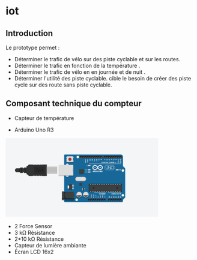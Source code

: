 # iot
## Introduction

Le prototype permet :
  - Déterminer le trafic de vélo sur des piste cyclable et sur les routes.
  - Déterminer le trafic en fonction de la température .
  - Déterminer le trafic de vélo en en journée et de nuit .
  - Déterminer l'utilité des piste cyclable.
  cible le besoin de créer des piste cycle sur des route sans piste cyclable.

  ## Composant technique du compteur 

- Capteur de température 




- Arduino Uno R3



![Screenshot](arduino3.png)
- 2 Force Sensor
- 3 kΩ Résistance
- 2*10 kΩ Résistance
- Capteur de lumière ambiante 
- Écran LCD 16x2 
